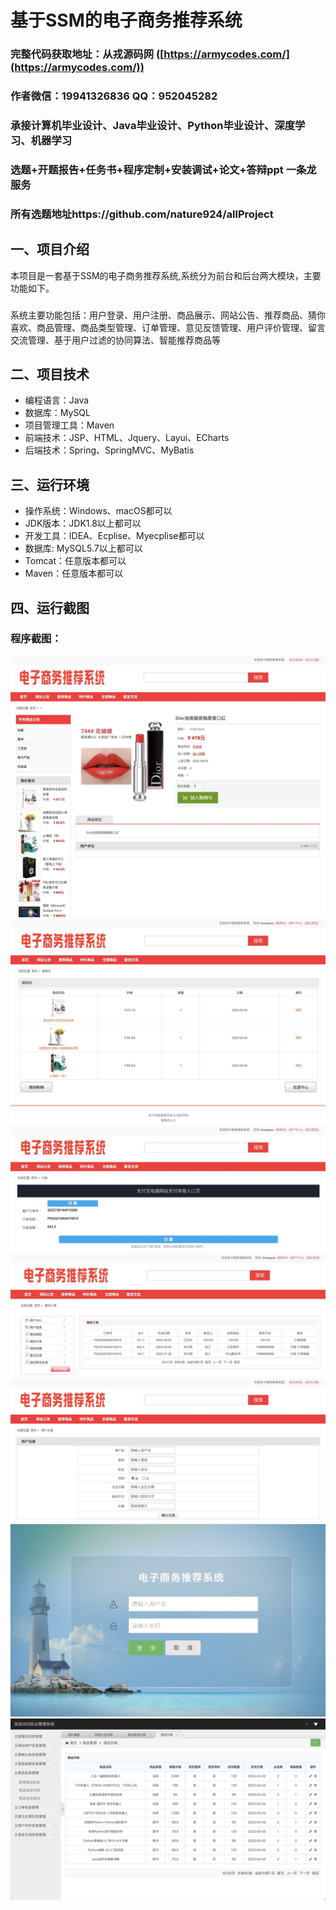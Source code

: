 基于SSM的电子商务推荐系统
=
### 完整代码获取地址：从戎源码网 ([https://armycodes.com/](https://armycodes.com/))
### 作者微信：19941326836  QQ：952045282 
### 承接计算机毕业设计、Java毕业设计、Python毕业设计、深度学习、机器学习
### 选题+开题报告+任务书+程序定制+安装调试+论文+答辩ppt 一条龙服务
### 所有选题地址https://github.com/nature924/allProject

一、项目介绍
---
本项目是一套基于SSM的电子商务推荐系统,系统分为前台和后台两大模块，主要功能如下。

### 
系统主要功能包括：用户登录、用户注册、商品展示、网站公告、推荐商品、猜你喜欢、商品管理、商品类型管理、订单管理、意见反馈管理、用户评价管理、留言交流管理、基于用户过滤的协同算法、智能推荐商品等



二、项目技术
---
- 编程语言：Java
- 数据库：MySQL
- 项目管理工具：Maven
- 前端技术：JSP、HTML、Jquery、Layui、ECharts
- 后端技术：Spring、SpringMVC、MyBatis

三、运行环境
---
- 操作系统：Windows、macOS都可以
- JDK版本：JDK1.8以上都可以
- 开发工具：IDEA、Ecplise、Myecplise都可以
- 数据库: MySQL5.7以上都可以
- Tomcat：任意版本都可以
- Maven：任意版本都可以

四、运行截图
---


### 程序截图：
![image/1.png](image/1.png)
![image/1.png](image/2.png)
![image/1.png](image/3.png)
![image/1.png](image/4.png)
![image/1.png](image/5.png)
![image/1.png](image/6.png)
![image/1.png](image/7.png)




